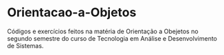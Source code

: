 # Orientacao-a-Objetos

Códigos e exercícios feitos na matéria de Orientação a Obejetos no segundo semestre do curso de Tecnologia em Análise e Desenvolvimento de Sistemas.
